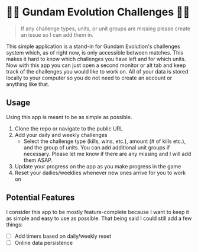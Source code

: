 # 🚀🚀 Gundam Evolution Challenges 🚀🚀
> If any challenge types, units, or unit groups are missing please create an issue so I can add them in.

This simple application is a stand-in for Gundam Evolution's challenges system which, as of right now, is only accessible between matches. This makes it hard to know which challenges you have left and for which units. Now with this app you can just open a second monitor or alt tab and keep track of the challenges you would like to work on. All of your data is stored locally to your computer so you do not need to create an account or anything like that.

## Usage
Using this app is meant to be as simple as possible.
1. Clone the repo or navigate to the public URL
2. Add your daily and weekly challenges
    * Select the challenge type (kills, wins, etc.), amount (# of kills etc.), and the group of units. You can add additional unit groups if necessary. Please let me know if there are any missing and I will add them ASAP.
3. Update your progress on the app as you make progress in the game
4. Reset your dailies/weeklies whenever new ones arrive for you to work on

## Potential Features
I consider this app to be mostly feature-complete because I want to keep it as simple and easy to use as possible. That being said I could still add a few things:

- [ ] Add timers based on daily/weekly reset
- [ ] Online data persistence
